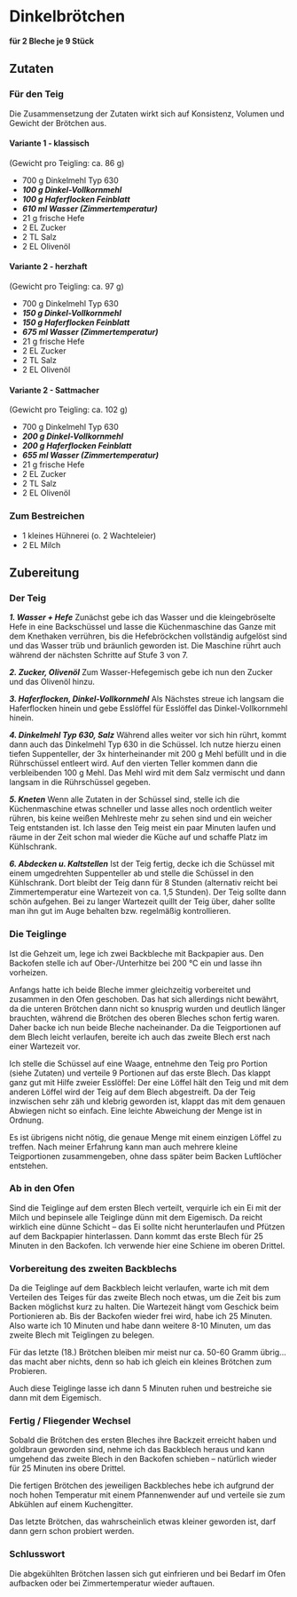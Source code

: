 # Dinkelbrötchen
**für 2 Bleche je 9 Stück**

## Zutaten

### Für den Teig
Die Zusammensetzung der Zutaten wirkt sich auf Konsistenz, Volumen und Gewicht der Brötchen aus.

#### Variante 1 - klassisch
(Gewicht pro Teigling: ca. 86 g)

- 700 g Dinkelmehl Typ 630
- ***100 g Dinkel-Vollkornmehl***
- ***100 g Haferflocken Feinblatt***
- ***610 ml Wasser (Zimmertemperatur)***
- 21 g frische Hefe
- 2 EL Zucker
- 2 TL Salz
- 2 EL Olivenöl

#### Variante 2 - herzhaft
(Gewicht pro Teigling: ca. 97 g)

- 700 g Dinkelmehl Typ 630
- ***150 g Dinkel-Vollkornmehl***
- ***150 g Haferflocken Feinblatt***
- ***675 ml Wasser (Zimmertemperatur)***
- 21 g frische Hefe
- 2 EL Zucker
- 2 TL Salz
- 2 EL Olivenöl

#### Variante 2 - Sattmacher
(Gewicht pro Teigling: ca. 102 g)

- 700 g Dinkelmehl Typ 630
- ***200 g Dinkel-Vollkornmehl***
- ***200 g Haferflocken Feinblatt***
- ***655 ml Wasser (Zimmertemperatur)***
- 21 g frische Hefe
- 2 EL Zucker
- 2 TL Salz
- 2 EL Olivenöl

### Zum Bestreichen
- 1 kleines Hühnerei (o. 2 Wachteleier)
- 2 EL Milch

## Zubereitung

### Der Teig
***1. Wasser + Hefe***
Zunächst gebe ich das Wasser und die kleingebröselte Hefe in eine Backschüssel und lasse die Küchenmaschine das Ganze mit dem Knethaken verrühren, bis die Hefebröckchen vollständig aufgelöst sind und das Wasser trüb und bräunlich geworden ist. Die Maschine rührt auch während der nächsten Schritte auf Stufe 3 von 7.

***2. Zucker, Olivenöl***
Zum Wasser-Hefegemisch gebe ich nun den Zucker und das Olivenöl hinzu.

***3. Haferflocken, Dinkel-Vollkornmehl***
Als Nächstes streue ich langsam die Haferflocken hinein und gebe Esslöffel für Esslöffel das Dinkel-Vollkornmehl hinein.

***4. Dinkelmehl Typ 630, Salz***
Während alles weiter vor sich hin rührt, kommt dann auch das Dinkelmehl Typ 630 in die Schüssel.
Ich nutze hierzu einen tiefen Suppenteller, der 3x hinterheinander mit 200 g Mehl befüllt und in die Rührschüssel entleert wird.
Auf den vierten Teller kommen dann die verbleibenden 100 g Mehl. Das Mehl wird mit dem Salz vermischt und dann langsam in die Rührschüssel gegeben.

***5. Kneten***
Wenn alle Zutaten in der Schüssel sind, stelle ich die Küchenmaschine etwas schneller und lasse alles noch ordentlich weiter rühren, 
bis keine weißen Mehlreste mehr zu sehen sind und ein weicher Teig entstanden ist. Ich lasse den Teig meist ein paar Minuten laufen und 
räume in der Zeit schon mal wieder die Küche auf und schaffe Platz im Kühlschrank.

***6. Abdecken u. Kaltstellen***
Ist der Teig fertig, decke ich die Schüssel mit einem umgedrehten Suppenteller ab und stelle die Schüssel in den Kühlschrank. 
Dort bleibt der Teig dann für 8 Stunden (alternativ reicht bei Zimmertemperatur eine Wartezeit von ca. 1,5 Stunden).
Der Teig sollte dann schön aufgehen. Bei zu langer Wartezeit quillt der Teig über, daher sollte man ihn gut im Auge behalten bzw. regelmäßig kontrollieren.

### Die Teiglinge
Ist die Gehzeit um, lege ich zwei Backbleche mit Backpapier aus. Den Backofen stelle ich auf Ober-/Unterhitze bei 200 °C ein und lasse ihn vorheizen.

Anfangs hatte ich beide Bleche immer gleichzeitig vorbereitet und zusammen in den Ofen geschoben. Das hat sich allerdings nicht bewährt, 
da die unteren Brötchen dann nicht so knusprig wurden und deutlich länger brauchten, während die Brötchen des oberen Bleches schon fertig waren. 
Daher backe ich nun beide Bleche nacheinander. Da die Teigportionen auf dem Blech leicht verlaufen, 
bereite ich auch das zweite Blech erst nach einer Wartezeit vor.

Ich stelle die Schüssel auf eine Waage, entnehme den Teig pro Portion (siehe Zutaten) und verteile 9 Portionen auf das erste Blech. 
Das klappt ganz gut mit Hilfe zweier Esslöffel: Der eine Löffel hält den Teig und mit dem anderen Löffel wird der Teig auf dem Blech abgestreift. 
Da der Teig inzwischen sehr zäh und klebrig geworden ist, klappt das mit dem genauen Abwiegen nicht so einfach. 
Eine leichte Abweichung der Menge ist in Ordnung. 

Es ist übrigens nicht nötig, die genaue Menge mit einem einzigen Löffel zu treffen. 
Nach meiner Erfahrung kann man auch mehrere kleine Teigportionen zusammengeben, ohne dass später beim Backen Luftlöcher entstehen.

### Ab in den Ofen
Sind die Teiglinge auf dem ersten Blech verteilt, verquirle ich ein Ei mit der Milch und bepinsele alle Teiglinge dünn mit dem Eigemisch. 
Da reicht wirklich eine dünne Schicht – das Ei sollte nicht herunterlaufen und Pfützen auf dem Backpapier hinterlassen.
Dann kommt das erste Blech für 25 Minuten in den Backofen. Ich verwende hier eine Schiene im oberen Drittel.

### Vorbereitung des zweiten Backblechs
Da die Teiglinge auf dem Backblech leicht verlaufen, warte ich mit dem Verteilen des Teiges für das zweite Blech noch etwas, 
um die Zeit bis zum Backen möglichst kurz zu halten. Die Wartezeit hängt vom Geschick beim Portionieren ab. Bis der Backofen wieder frei wird, 
habe ich 25 Minuten. Also warte ich 10 Minuten und habe dann weitere 8-10 Minuten, um das zweite Blech mit Teiglingen zu belegen.

Für das letzte (18.) Brötchen bleiben mir meist nur ca. 50-60 Gramm übrig... das macht aber nichts, 
denn so hab ich gleich ein kleines Brötchen zum Probieren.

Auch diese Teiglinge lasse ich dann 5 Minuten ruhen und bestreiche sie dann mit dem Eigemisch.


### Fertig / Fliegender Wechsel
Sobald die Brötchen des ersten Bleches ihre Backzeit erreicht haben und goldbraun geworden sind, nehme ich das Backblech heraus und 
kann umgehend das zweite Blech in den Backofen schieben – natürlich wieder für 25 Minuten ins obere Drittel.

Die fertigen Brötchen des jeweiligen Backbleches hebe ich aufgrund der noch hohen Temperatur mit einem Pfannenwender auf und 
verteile sie zum Abkühlen auf einem Kuchengitter.

Das letzte Brötchen, das wahrscheinlich etwas kleiner geworden ist, darf dann gern schon probiert werden.

### Schlusswort
Die abgekühlten Brötchen lassen sich gut einfrieren und bei Bedarf im Ofen aufbacken oder bei Zimmertemperatur wieder auftauen.
